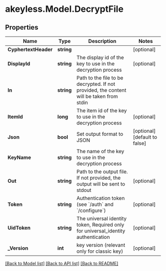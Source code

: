 # akeyless.Model.DecryptFile

## Properties

Name | Type | Description | Notes
------------ | ------------- | ------------- | -------------
**CyphertextHeader** | **string** |  | [optional] 
**DisplayId** | **string** | The display id of the key to use in the decryption process | [optional] 
**In** | **string** | Path to the file to be decrypted. If not provided, the content will be taken from stdin | 
**ItemId** | **long** | The item id of the key to use in the decryption process | [optional] 
**Json** | **bool** | Set output format to JSON | [optional] [default to false]
**KeyName** | **string** | The name of the key to use in the decryption process | 
**Out** | **string** | Path to the output file. If not provided, the output will be sent to stdout | [optional] 
**Token** | **string** | Authentication token (see &#x60;/auth&#x60; and &#x60;/configure&#x60;) | [optional] 
**UidToken** | **string** | The universal identity token, Required only for universal_identity authentication | [optional] 
**_Version** | **int** | key version (relevant only for classic key) | [optional] 

[[Back to Model list]](../README.md#documentation-for-models) [[Back to API list]](../README.md#documentation-for-api-endpoints) [[Back to README]](../README.md)

